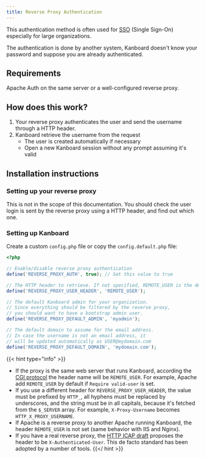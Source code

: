 ```yaml
---
title: Reverse Proxy Authentication
---
```


This authentication method is often used for
[SSO](http://en.wikipedia.org/wiki/Single_sign-on) (Single Sign-On)
especially for large organizations.

The authentication is done by another system, Kanboard doesn't know your
password and suppose you are already authenticated.

Requirements
------------

Apache Auth on the same server or a well-configured reverse proxy.

How does this work?
-------------------

1.  Your reverse proxy authenticates the user and send the username
    through a HTTP header.
2.  Kanboard retrieve the username from the request
    - The user is created automatically if necessary
    - Open a new Kanboard session without any prompt assuming it's
        valid

Installation instructions
-------------------------

### Setting up your reverse proxy

This is not in the scope of this documentation. You should check the
user login is sent by the reverse proxy using a HTTP header, and find
out which one.

### Setting up Kanboard

Create a custom `config.php` file or copy the `config.default.php` file:

```php
<?php

// Enable/disable reverse proxy authentication
define('REVERSE_PROXY_AUTH', true); // Set this value to true

// The HTTP header to retrieve. If not specified, REMOTE_USER is the default
define('REVERSE_PROXY_USER_HEADER', 'REMOTE_USER');

// The default Kanboard admin for your organization.
// Since everything should be filtered by the reverse proxy,
// you should want to have a bootstrap admin user.
define('REVERSE_PROXY_DEFAULT_ADMIN', 'myadmin');

// The default domain to assume for the email address.
// In case the username is not an email address, it
// will be updated automatically as USER@mydomain.com
define('REVERSE_PROXY_DEFAULT_DOMAIN', 'mydomain.com');
```

{{< hint type="info" >}}
- If the proxy is the same web server that runs Kanboard, according
    the [CGI protocol](http://www.ietf.org/rfc/rfc3875) the header name
    will be `REMOTE_USER`. For example, Apache add `REMOTE_USER` by
    default if `Require valid-user` is set.
- If you use a different header for `REVERSE_PROXY_USER_HEADER`, the
    value must be prefixed by `HTTP_`, all hyphens must be replaced by
    underscores, and the string must be in all capitals, because it\'s
    fetched from the `$_SERVER` array. For example, `X-Proxy-Username`
    becomes `HTTP_X_PROXY_USERNAME`.
- If Apache is a reverse proxy to another Apache running Kanboard, the
    header `REMOTE_USER` is not set (same behavior with IIS and Nginx).
- If you have a real reverse proxy, the [HTTP ICAP
    draft](http://tools.ietf.org/html/draft-stecher-icap-subid-00#section-3.4)
    proposes the header to be `X-Authenticated-User`. This de facto
    standard has been adopted by a number of tools.
{{</ hint >}}
